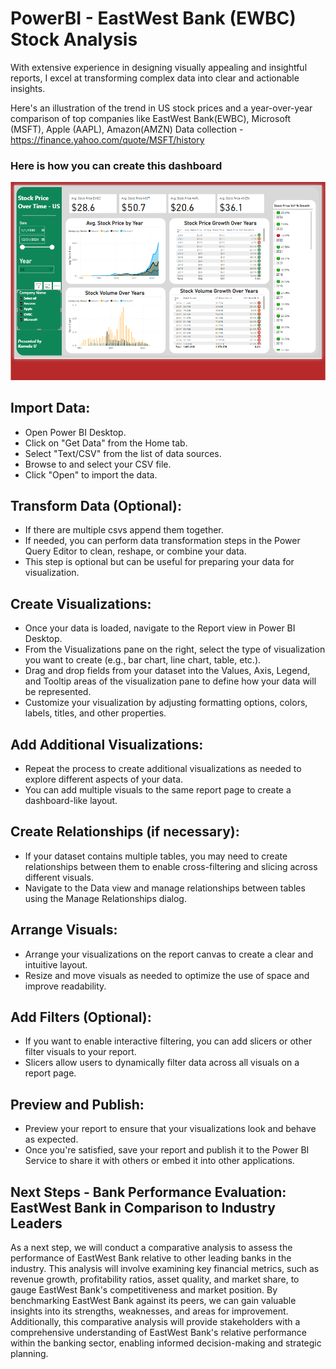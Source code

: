 # PowerBI - EastWest Bank (EWBC) Stock Analysis
With extensive experience in designing visually appealing and insightful reports, I excel at transforming complex data into clear and actionable insights.

Here's an illustration of the trend in US stock prices and a year-over-year comparison of top companies like EastWest Bank(EWBC), Microsoft (MSFT), Apple (AAPL), Amazon(AMZN)
Data collection - https://finance.yahoo.com/quote/MSFT/history


### Here is how you can create this dashboard 

![Alt Text](https://github.com/Uppalapa/PowerBI/blob/main/PowerBi%20dashboard%20jpg.PNG)
## Import Data:
* Open Power BI Desktop.
* Click on "Get Data" from the Home tab.
* Select "Text/CSV" from the list of data sources.
* Browse to and select your CSV file.
* Click "Open" to import the data.
## Transform Data (Optional):
* If there are multiple csvs append them together.
* If needed, you can perform data transformation steps in the Power Query Editor to clean, reshape, or combine your data.
* This step is optional but can be useful for preparing your data for visualization.
## Create Visualizations:
* Once your data is loaded, navigate to the Report view in Power BI Desktop.
* From the Visualizations pane on the right, select the type of visualization you want to create (e.g., bar chart, line chart, table, etc.).
* Drag and drop fields from your dataset into the Values, Axis, Legend, and Tooltip areas of the visualization pane to define how your data will be represented.
* Customize your visualization by adjusting formatting options, colors, labels, titles, and other properties.
## Add Additional Visualizations:
* Repeat the process to create additional visualizations as needed to explore different aspects of your data.
* You can add multiple visuals to the same report page to create a dashboard-like layout.
## Create Relationships (if necessary):
* If your dataset contains multiple tables, you may need to create relationships between them to enable cross-filtering and slicing across different visuals.
* Navigate to the Data view and manage relationships between tables using the Manage Relationships dialog.
## Arrange Visuals:
* Arrange your visualizations on the report canvas to create a clear and intuitive layout.
* Resize and move visuals as needed to optimize the use of space and improve readability.
## Add Filters (Optional):
* If you want to enable interactive filtering, you can add slicers or other filter visuals to your report.
* Slicers allow users to dynamically filter data across all visuals on a report page.
## Preview and Publish:
* Preview your report to ensure that your visualizations look and behave as expected.
* Once you're satisfied, save your report and publish it to the Power BI Service to share it with others or embed it into other applications.

## Next Steps - Bank Performance Evaluation: EastWest Bank in Comparison to Industry Leaders
As a next step, we will conduct a comparative analysis to assess the performance of EastWest Bank relative to other leading banks in the industry. This analysis will involve examining key financial metrics, such as revenue growth, profitability ratios, asset quality, and market share, to gauge EastWest Bank's competitiveness and market position. By benchmarking EastWest Bank against its peers, we can gain valuable insights into its strengths, weaknesses, and areas for improvement. Additionally, this comparative analysis will provide stakeholders with a comprehensive understanding of EastWest Bank's relative performance within the banking sector, enabling informed decision-making and strategic planning.
